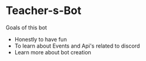 # Teacher-s-Bot

Goals of this bot
- Honestly to have fun
- To learn about Events and Api's related to discord
- Learn more about bot creation
